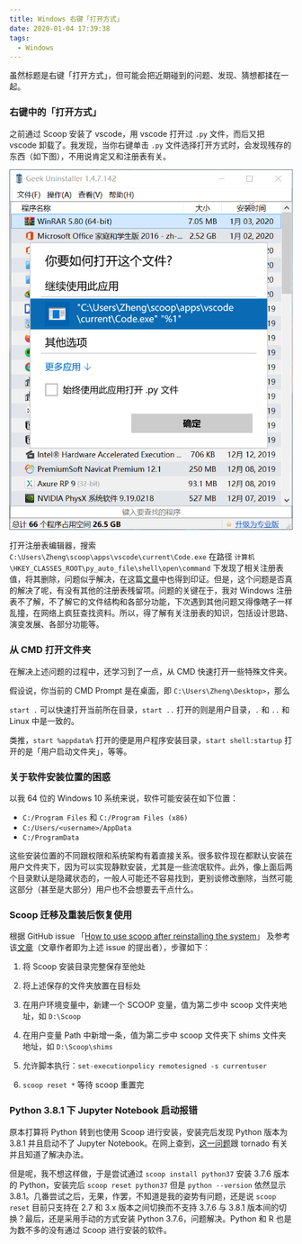 ```yaml
---
title: Windows 右键「打开方式」
date: 2020-01-04 17:39:38
tags:
  - Windows
---
```


虽然标题是右键「打开方式」，但可能会把近期碰到的问题、发现、猜想都揉在一起。

<!-- more -->

### 右键中的「打开方式」

之前通过 Scoop 安装了 vscode，用 vscode 打开过 `.py` 文件，而后又把 vscode 卸载了。我发现，当你右键单击 `.py` 文件选择打开方式时，会发现残存的东西（如下图），不用说肯定又和注册表有关。

![open-with](/images/2001/open-with.png)

打开注册表编辑器，搜索 `C:\Users\Zheng\scoop\apps\vscode\current\Code.exe` 在路径 `计算机\HKEY_CLASSES_ROOT\py_auto_file\shell\open\command` 下发现了相关注册表值，将其删除，问题似乎解决，在这篇[文章](https://www.lmdouble.com/1820352339.html)中也得到印证。但是，这个问题是否真的解决了呢，有没有其他的注册表残留项。问题的关键在于，我对 Windows 注册表不了解，不了解它的文件结构和各部分功能，下次遇到其他问题又得像瞎子一样乱撞，在网络上疯狂查找资料。所以，得了解有关注册表的知识，包括设计思路、演变发展、各部分功能等。

### 从 CMD 打开文件夹

在解决上述问题的过程中，还学习到了一点，从 CMD 快速打开一些特殊文件夹。

假设说，你当前的 CMD Prompt 是在桌面，即 `C:\Users\Zheng\Desktop>`，那么

`start .` 可以快速打开当前所在目录，`start ..` 打开的则是用户目录，`.` 和 `..` 和 Linux 中是一致的。

类推，`start %appdata%` 打开的便是用户程序安装目录，`start shell:startup` 打开的是「用户启动文件夹」，等等。

### 关于软件安装位置的困惑

以我 64 位的 Windows 10 系统来说，软件可能安装在如下位置：

- `C:/Program Files` 和 `C:/Program Files (x86)`
- `C:/Users/<username>/AppData`
- `C:/ProgramData`

这些安装位置的不同跟权限和系统架构有着直接关系。很多软件现在都默认安装在用户文件夹下，因为可以实现静默安装，尤其是一些流氓软件。此外，像上面后两个目录默认是隐藏状态的，一般人可能还不容易找到，更别谈修改删除，当然可能这部分（甚至是大部分）用户也不会想要去干点什么。

### Scoop 迁移及重装后恢复使用

根据 GitHub issue 「[How to use scoop after reinstalling the system](https://github.com/lukesampson/scoop/issues/2894)」 及参考该[文章](https://jiayaoo3o.github.io/2019/03/19/%E9%87%8D%E8%A3%85%E7%B3%BB%E7%BB%9F%E5%90%8E%E5%A6%82%E4%BD%95%E6%81%A2%E5%A4%8D%E4%BD%BF%E7%94%A8scoop/)（文章作者即为上述 issue 的提出者），步骤如下：

1. 将 Scoop 安装目录完整保存至他处

2. 将上述保存的文件夹放置在目标处

3. 在用户环境变量中，新建一个 SCOOP 变量，值为第二步中 scoop 文件夹地址，如 `D:\Scoop`

4. 在用户变量 Path 中新增一条，值为第二步中 scoop 文件夹下 shims 文件夹地址，如 `D:\Scoop\shims`

5. 允许脚本执行：`set-executionpolicy remotesigned -s currentuser`

6. `scoop reset *` 等待 scoop 重置完

### Python 3.8.1 下 Jupyter Notebook 启动报错

原本打算将 Python 转到也使用 Scoop 进行安装，安装完后发现 Python 版本为 3.8.1 并且启动不了 Jupyter Notebook。在网上查到，[这一问题](https://stackoverflow.com/questions/58422817/jupyter-notebook-with-python-3-8-notimplementederror)跟 tornado 有关并且知道了解决办法。

但是呢，我不想这样做，于是尝试通过 `scoop install python37` 安装 3.7.6 版本的 Python，安装完后 `scoop reset python37` 但是 `python --version` 依然显示 3.8.1。几番尝试之后，无果，作罢，不知道是我的姿势有问题，还是说 `scoop reset` 目前只支持在 2.7 和 3.x 版本之间切换而不支持 3.7.6 与 3.8.1 版本间的切换？最后，还是采用手动的方式安装 Python 3.7.6，问题解决。Python 和 R 也是为数不多的没有通过 Scoop 进行安装的软件。

